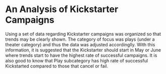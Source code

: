 # An Analysis of Kickstarter Campaigns
Using a set of data regarding Kickstarter campaigns was organized so that trends may be clearly shown. The category of focus
was plays (under a theater category) and thus the data was adjusted accordinglly.
With this information, it is suggested that the Kickstarter should start in May or June where trends start to have the highest
rate of successful campaigns. It is also good to know that Play subcategory has high rate of successful Kickstarted compared
to those that cancel or fail.
